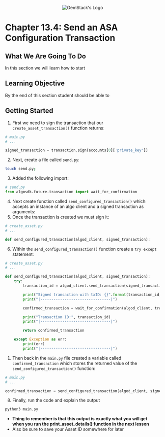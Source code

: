 <p align="center">
  <img
  src="https://camo.githubusercontent.com/e4ac909b3da508a9e5f8f5276359dd0d8a484a30dc58daf2b29755d87aa09b57/68747470733a2f2f67656d737461636b2e696f2f7374617469632f31626135356364376237663639393165633965646262386331343332323533342f30656261302f6c6f676f5f7072696d6172795f737461636b65642e61766966"
  alt="GemStack's Logo"
  />
</p>

# Chapter 13.4: Send an ASA Configuration Transaction

## What We Are Going To Do

In this section we will learn how to start

## Learning Objective

By the end of this section student should be able to

## Getting Started
1. First we need to sign the transaction that our `create_asset_transaction()` function returns:
```python
# main.py
# ...

signed_transaction = transaction.sign(accounts[0]['private_key'])
```
2. Next, create a file called `send.py`:
```sh
touch send.py;
```
3. Added the following import:
```python
# send.py
from algosdk.future.transaction import wait_for_confirmation
```
4. Next create function called `send_configured_transaction()` which accepts an instance of an algo client and a signed transaction as arguments:
5. Once the transaction is created we must sign it:
```python
# create_asset.py
# ...

def send_configured_transaction(algod_client, signed_transaction):
```
6. Within the `send_configured_transaction()` function create a `try except` statement:
```python
# create_asset.py
# ...

def send_configured_transaction(algod_client, signed_transaction):
    try:
        transaction_id = algod_client.send_transaction(signed_transaction)

        print("Signed transaction with txID: {}".format(transaction_id))
        print("|--------------------------------|")

        confirmed_transaction = wait_for_confirmation(algod_client, transaction_id, 4)

        print("Transaction ID:", transaction_id)
        print("|--------------------------------|")

        return confirmed_transaction

    except Exception as err:
        print(err)
        print("|--------------------------------|")
```
1. Then back in the `main.py` file created a variable called `confirmed_transaction` which stores the returned value of the `send_configured_transaction()` function:
```python
# main.py
# ...

confirmed_transaction = send_configured_transaction(algod_client, signed_transaction)
```
8. Finally, run the code and explain the output
```sh
python3 main.py
```
* **Thing to remember is that this output is exactly what you will get when you run the print_asset_details() function in the next lesson**
* Also be sure to save your Asset ID somewhere for later